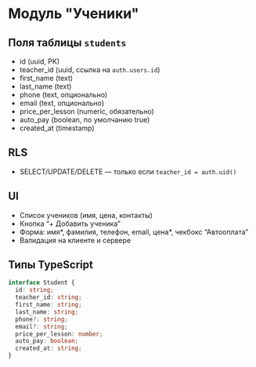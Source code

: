 # Модуль "Ученики"

## Поля таблицы `students`
- id (uuid, PK)
- teacher_id (uuid, ссылка на `auth.users.id`)
- first_name (text)
- last_name (text)
- phone (text, опционально)
- email (text, опционально)
- price_per_lesson (numeric, обязательно)
- auto_pay (boolean, по умолчанию true)
- created_at (timestamp)

## RLS
- SELECT/UPDATE/DELETE — только если `teacher_id = auth.uid()`

## UI
- Список учеников (имя, цена, контакты)
- Кнопка “+ Добавить ученика”
- Форма: имя*, фамилия, телефон, email, цена*, чекбокс “Автооплата”
- Валидация на клиенте и сервере

## Типы TypeScript
```ts
interface Student {
  id: string;
  teacher_id: string;
  first_name: string;
  last_name: string;
  phone?: string;
  email?: string;
  price_per_lesson: number;
  auto_pay: boolean;
  created_at: string;
}